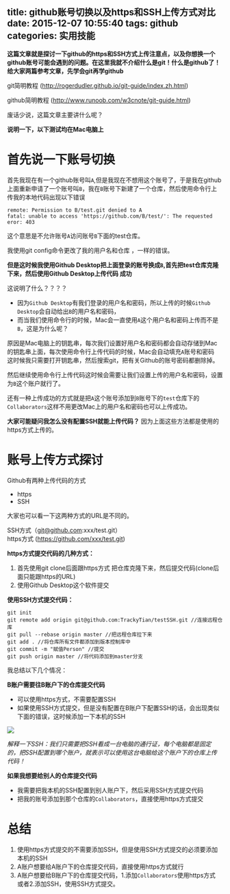title: github账号切换以及https和SSH上传方式对比
date: 2015-12-07 10:55:40
tags: github
categories: 实用技能
---
**这篇文章就是探讨一下github的https和SSH方式上传注意点，以及你想换一个github账号可能会遇到的问题。在这里我就不介绍什么是git！什么是github了！给大家两篇参考文章，先学会git再学github**

<!--more-->

git简明教程 (http://rogerdudler.github.io/git-guide/index.zh.html)

github简明教程 (http://www.runoob.com/w3cnote/git-guide.html)

废话少说，这篇文章主要讲什么呢？

**说明一下，以下测试均在Mac电脑上**

首先说一下账号切换
====

首先我现在有一个github账号叫``A``,但是我现在不想用这个账号了，于是我在github上面重新申请了一个账号叫``B``，我在``B``账号下新建了一个仓库，然后使用命令行上传我的本地代码出现以下错误

```
remote: Permission to B/test.git denied to A
fatal: unable to access 'https://github.com/B/test/': The requested eror: 403
```

这个意思是不允许账号``A``访问账号``B``下面的test仓库。

我使用git config命令更改了我的用户名和仓库 ，一样的错误。

**但是这时候我使用Github Desktop把上面登录的账号换成``B``,首先把test仓库克隆下来，然后使用Github Desktop上传代码 成功**

这说明了什么？？？？

* 因为``Github Desktop``有我们登录的用户名和密码，所以上传的时候``Github Desktop``会自动给出``B``的用户名和密码，
* 而当我们使用命令行的时候，Mac会一直使用``A``这个用户名和密码上传而不是``B``，这是为什么呢？

原因是Mac电脑上的钥匙串，每次我们设置好用户名和密码都会自动存储到Mac的钥匙串上面，每次使用命令行上传代码的时候，Mac会自动填充``A``账号和密码   
这时候我只需要打开钥匙串，然后搜索git，把有关Github的账号密码都删除掉。

然后继续使用命令行上传代码这时候会需要让我们设置上传的用户名和密码，设置为``B``这个账户就行了。

还有一种上传成功的方式就是把``A``这个账号添加到``B``账号下的``test``仓库下的``Collaborators``这样不用更改Mac上的用户名和密码也可以上传成功。

**大家可能疑问我怎么没有配置SSH就能上传代码？**
因为上面这些方法都是使用的https方式上传的。

账号上传方式探讨
====
Github有两种上传代码的方式

* https
* SSH

大家也可以看一下这两种方式的URL是不同的。

SSH方式（git@github.com:xxx/test.git）   
https方式 (https://github.com/xxx/test.git)

**https方式提交代码的几种方式：**

1. 首先使用git clone后面跟https方式 把仓库克隆下来，然后提交代码(clone后面只能跟https的URL)
2. 使用Github Desktop这个软件提交

**使用SSH方式提交代码：**

```
git init
git remote add origin git@github.com:TrackyTian/testSSH.git //连接远程仓库
git pull --rebase origin master //把远程仓库拉下来
git add . //将仓库所有文件都添加到版本控制库中
git commit -m "赋值Person" //提交
git push origin master //将代码添加到master分支
```

我总结以下几个情况：

**B账户需要往B账户下的仓库提交代码**

* 可以使用https方式，不需要配置SSH
* 如果使用SSH方式提交，但是没有配置在B账户下配置SSH的话，会出现类似下面的错误，这时候添加一下本机的SSH

![](https://raw.githubusercontent.com/CoderTian/CoderTian.github.io/master/2015/12/07/github-zhang-hao-shen-ru-ji-qie-huan/SSH.png)


*解释一下SSH：我们只需要把SSH看成一台电脑的通行证，每个电脑都是固定的，把SSH配置到哪个账户，就表示可以使用这台电脑给这个账户下的仓库上传代码！*


**如果我想要给别人的仓库提交代码**

* 我需要把我本机的SSH配置到别人账户下，然后采用SSH方式提交代码
* 把我的账号添加到那个仓库的``Collaborators``，直接使用https方式提交


总结
====

1. 使用https方式提交的不需要添加SSH，但是使用SSH方式提交的必须要添加本机的SSH
2. A账户想要给A账户下的仓库提交代码，直接使用https方式就行
3. A账户想要给B账户下的仓库提交代码，1.添加``Collaborators``使用https方式 或者2.添加SSH，使用SSH方式提交。














